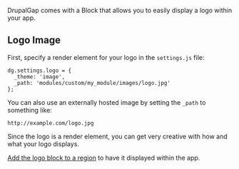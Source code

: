 

DrupalGap comes with a Block that allows you to easily display a logo within your app.

## Logo Image

First, specify a render element for your logo in the `settings.js` file:

```
dg.settings.logo = {
  _theme: 'image',
  _path: 'modules/custom/my_module/images/logo.jpg'
};
```

You can also use an externally hosted image by setting the `_path` to something like:

`http://example.com/logo.jpg`

Since the logo is a render element, you can get very creative with how and what your logo displays.

[Add the logo block to a region](../Blocks/Adding_Block_Region.md) to have it displayed within the app.
